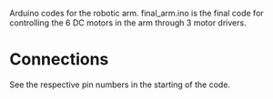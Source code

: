 Arduino codes for the robotic arm.
final_arm.ino is the final code for controlling the 6 DC motors in the arm through 3 motor drivers.

# Connections
See the respective pin numbers in the starting of the code.
